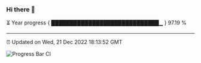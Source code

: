 ### Hi there 👋

⏳ Year progress { █████████████████████████████▁ } 97.19 %

---

⏰ Updated on Wed, 21 Dec 2022 18:13:52 GMT

![Progress Bar CI](https://github.com/liununu/liununu/workflows/Progress%20Bar%20CI/badge.svg)
